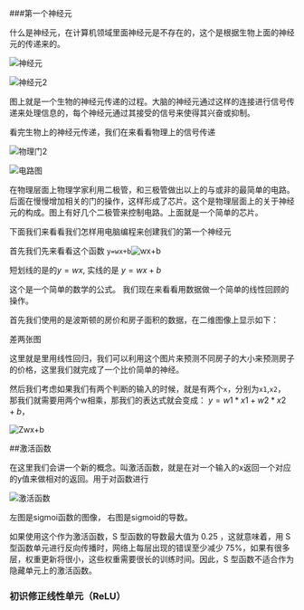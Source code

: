 ###第一个神经元

什么是神经元，在计算机领域里面神经元是不存在的，这个是根据生物上面的神经元的传递来的。





![神经元](D:\md_file\神经元.jpg)

![神经元2](D:\md_file\神经元2.jpg)

图上就是一个生物的神经元传递的过程。大脑的神经元通过这样的连接进行信号传递来处理信息的，每个神经元通过其接受的信号来使得其兴奋或抑制。

看完生物上的神经元传递，我们在来看看物理上的信号传递

![物理门2](D:\md_file\物理门2.jpg)



![电路图](D:\md_file\电路图.jpg)

在物理层面上物理学家利用二极管，和三极管做出以上的与或非的最简单的电路。后面在慢慢增加相关的门的操作，这样形成了芯片。这个是物理层面上的关于神经元的构成。图上有好几个二极管来控制电路。上面就是一个简单的芯片。

下面我们来看看我们怎样用电脑编程来创建我们的第一个神经元

首先我们先来看看这个函数 `y=wx+b`![wx+b](D:\md_file\wx+b.jpg)

短划线的是的$y=wx$,      实线的是 $y=wx+b$

这个是一个简单的数学的公式。 我们现在来看看用数据做一个简单的线性回顾的操作。

首先我们使用的是波斯顿的房价和房子面积的数据，在二维图像上显示如下：



差两张图 





这里就是里用线性回归，我们可以利用这个图片来预测不同房子的大小来预测房子的价格，这里我们就完成了一个比价简单的神经。

然后我们考虑如果我们有两个判断的输入的时候，就是有两个`x`，分别为`x1`,`x2`， 那我们就需要用两个w相乘，那我们的表达式就会变成： $y=w1*x1+w2*x2+b$， 

![Zwx+b](D:\md_file\Zwx+b.png)

##激活函数

在这里我们会讲一个新的概念。叫激活函数，就是在对一个输入的x返回一个对应的y值来做相对的返回。用于对函数进行

![激活函数](D:\md_file\激活函数.png)

左图是sigmoi函数的图像， 右图是sigmoid的导数。

如果使用这个作为激活函数，S 型函数的导数最大值为 0.25 ，这就意味着，用 S 型函数单元进行反向传播时，网络上每层出现的错误至少减少 75%，如果有很多层，权重更新将很小，这些权重需要很长的训练时间。因此，S 型函数不适合作为隐藏单元上的激活函数。 

### 初识修正线性单元（ReLU）